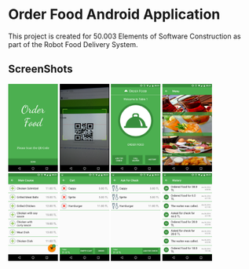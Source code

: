 
# **Order Food Android Application**

This project is created for 50.003 Elements of Software Construction as part of the Robot Food Delivery System.

## ScreenShots
<img src="screenshots/of_screenshot_1.png" width="20%"> <img src="screenshots/of_screenshot_2.png" width="20%"> <img src="screenshots/of_screenshot_3.png" width="20%"> <img src="screenshots/of_screenshot_4.png" width="20%"> <img src="screenshots/of_screenshot_5.png" width="20%"> <img src="screenshots/of_screenshot_6.png" width="20%"> <img src="screenshots/of_screenshot_7.png" width="20%"> <img src="screenshots/of_screenshot_8.png" width="20%">




